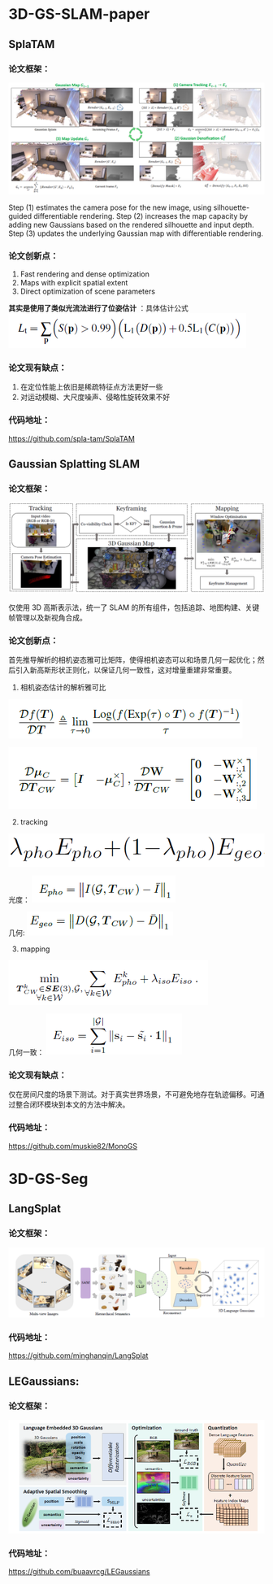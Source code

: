 # 3D-GS-SLAM-paper

## SplaTAM

### 论文框架：

![alt text](splaTAM.png)

Step (1) estimates the camera pose for the new image, using silhouette-guided differentiable rendering.
Step (2) increases the map capacity by adding new Gaussians based on the rendered silhouette and input depth. 
Step (3) updates the underlying Gaussian map with differentiable rendering.

### 论文创新点：

1. Fast rendering and dense optimization
2. Maps with explicit spatial extent
3. Direct optimization of scene parameters

**其实是使用了类似光流法进行了位姿估计** ：具体估计公式 ![alt text](eq-1.png)


### 论文现有缺点：

1. 在定位性能上依旧是稀疏特征点方法更好一些
2. 对运动模糊、大尺度噪声、侵略性旋转效果不好


### 代码地址：
https://github.com/spla-tam/SplaTAM

## Gaussian Splatting SLAM

### 论文框架：

![alt text](GS-SLAM.png)

仅使用 3D 高斯表示法，统一了 SLAM 的所有组件，包括追踪、地图构建、关键帧管理以及新视角合成。

### 论文创新点：

首先推导解析的相机姿态雅可比矩阵，使得相机姿态可以和场景几何一起优化；然后引入新高斯形状正则化，以保证几何一致性，这对增量重建非常重要。

1. 相机姿态估计的解析雅可比

![alt text](eq-gsslam-1.png)

![alt text](eq-gsslam-2.png)

2. tracking

![alt text](track-gs.png)

光度：
![alt text](track-1.png)

几何:
![alt text](track-2.png)

3. mapping

![alt text](map-gs.png)

几何一致：
![alt text](map-1.png)


### 论文现有缺点：

仅在房间尺度的场景下测试。对于真实世界场景，不可避免地存在轨迹偏移。可通过整合闭环模块到本文的方法中解决。

### 代码地址：

https://github.com/muskie82/MonoGS

# 3D-GS-Seg

## LangSplat

### 论文框架：

![alt text](langsplat.png)

### 代码地址：

https://github.com/minghanqin/LangSplat

## LEGaussians:

### 论文框架：

![alt text](LEGaussians.png)

### 代码地址：

https://github.com/buaavrcg/LEGaussians

